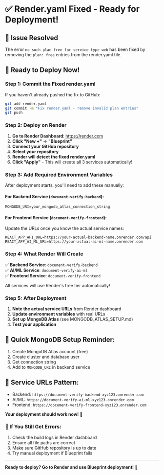 # ✅ Render.yaml Fixed - Ready for Deployment!

## 🔧 Issue Resolved
The error `no such plan free for service type web` has been fixed by removing the `plan: free` entries from the render.yaml file.

## 🚀 Ready to Deploy Now!

### Step 1: Commit the Fixed render.yaml
If you haven't already pushed the fix to GitHub:
```bash
git add render.yaml
git commit -m "Fix render.yaml - remove invalid plan entries"
git push
```

### Step 2: Deploy on Render
1. **Go to Render Dashboard**: https://render.com
2. **Click "New +"** → **"Blueprint"**
3. **Connect your GitHub repository**
4. **Select your repository**
5. **Render will detect the fixed render.yaml**
6. **Click "Apply"** - This will create all 3 services automatically!

### Step 3: Add Required Environment Variables
After deployment starts, you'll need to add these manually:

#### For Backend Service (`document-verify-backend`):
```env
MONGODB_URI=your_mongodb_atlas_connection_string
```

#### For Frontend Service (`document-verify-frontend`):
Update the URLs once you know the actual service names:
```env
REACT_APP_API_URL=https://your-actual-backend-name.onrender.com/api
REACT_APP_AI_ML_URL=https://your-actual-ai-ml-name.onrender.com
```

### Step 4: What Render Will Create
✅ **Backend Service**: `document-verify-backend`  
✅ **AI/ML Service**: `document-verify-ai-ml`  
✅ **Frontend Service**: `document-verify-frontend`  

All services will use Render's free tier automatically!

### Step 5: After Deployment
1. **Note the actual service URLs** from Render dashboard
2. **Update environment variables** with real URLs
3. **Set up MongoDB Atlas** (see MONGODB_ATLAS_SETUP.md)
4. **Test your application**

## 🎯 Quick MongoDB Setup Reminder:
1. Create MongoDB Atlas account (free)
2. Create cluster and database user
3. Get connection string
4. Add to `MONGODB_URI` in backend service

## 🔗 Service URLs Pattern:
- Backend: `https://document-verify-backend-xyz123.onrender.com`
- AI/ML: `https://document-verify-ai-ml-xyz123.onrender.com`  
- Frontend: `https://document-verify-frontend-xyz123.onrender.com`

**Your deployment should work now!** 🎉

### 🚨 If You Still Get Errors:
1. Check the build logs in Render dashboard
2. Ensure all file paths are correct
3. Make sure GitHub repository is up to date
4. Try manual deployment if Blueprint fails

---

**Ready to deploy? Go to Render and use Blueprint deployment!** 🚀
